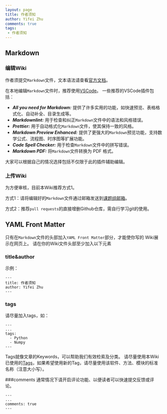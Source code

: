```yaml
---
layout: page
title: 作者须知
author: Yifei Zhu
comments: true
tags:
 - 作者须知
---
```

## Markdown

### 编辑Wiki
作者须提交`Markdown`文件，文本语法请查看[官方文档](https://markdown.com.cn/intro.html)。

在本地编辑`Markdown`文件时，推荐使用[VSCode](https://code.visualstudio.com/)。
一些推荐的VSCode插件包括：

- ***All you need for Markdown:*** 提供了许多实用的功能，如快速预览、表格格式化、自动补全、目录生成等。
- ***Markdownlint:*** 用于检查和纠正`Markdown`文件中的语法和风格错误。
- ***Prettier:*** 用于自动格式化`Markdown`文件，使其保持一致的风格。
- ***Markdown Preview Enhanced:*** 提供了更强大的`Markdown`预览功能，支持数学公式、流程图、时序图等扩展功能。
- ***Code Spell Checker:*** 用于检查`Markdown`文件中的拼写错误。
- ***Markdown PDF:*** 将`Markdown`文件转换为 PDF 格式。

大家可以根据自己的情况选择包括不仅限于此的插件辅助编辑。

### 上传Wiki
为方便审核，目前本Wiki推荐方式1。

方式1：请将编辑好的`Markdown`文件通过邮箱发送到[课题组邮箱](xxxxx)。

方式2：推荐`pull requests`的直接增删Github仓库，需自行学习git的使用。




## YAML Front Matter
只有在`Markdown`文件的头部加入`YAML Front Matter`部分，才能使你写的 Wiki展示在网页上。
请在你的Wiki文件头部至少加入以下元素

### title&author
示例：
```
---
title: 作者须知
author: Yifei Zhu
---
```

### tags
请尽量加入tags，如：

```
---
...
tags:
  - Python
  - Numpy
---
```
Tags就像文章的Keywords，可以帮助我们有效检索及分类。
请尽量使用本Wiki已使用的[Tags](wiki/tags.md)，如果希望使用新的Tag，请尽量使用该软件、方法、模块的标准名称（注意大小写）。

###comments
通常情况下请开启评论功能、以便读者可以快速提交反馈或评论。
```
---
...
comments: true
---
```